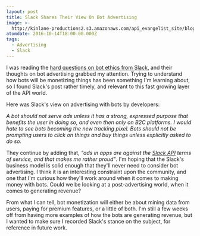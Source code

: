 ```yaml
---
layout: post
title: Slack Shares Their View On Bot Advertising
image: >-
  http://kinlane-productions2.s3.amazonaws.com/api_evangelist_site/blog/1_z2iwyx5ebaipra4gsrrljw.png
atomdate: 2016-10-14T18:00:00.000Z
tags:
  - Advertising
  - Slack
---
```

I was reading the [hard questions on bot ethics from Slack](https://medium.com/slack-developer-blog/hard-questions-about-bot-ethics-4f80797e34f0#.6615uvn7q), and their thoughts on bot advertising grabbed my attention. Trying to understand how bots will be monetizing things has been something I'm learning about, so I found Slack's post rather timely, and relevant to this fast growing layer of the API world. 

Here was Slack's view on advertising with bots by developers:

_A bot should not serve ads unless it has a strong, expressed purpose that benefits the user in doing so, and even then only on B2C platforms. I would hate to see bots becoming the new tracking pixel. Bots should not be prompting users to click on things and buy things unless explicitly asked to do so._

They continue by adding that, _"ads in apps are against the [Slack API](https://api.slack.com/) terms of service, and that makes me rather proud"_. I'm hoping that the Slack's business model is solid enough that they'll never need to consider bot advertising. I think it is an interesting constraint upon the community, and one that I'm curious how they'll work around when it comes to making money with bots. Could we be looking at a post-advertising world, when it comes to generating revenue?

From what I can tell, bot monetization will either be about mining data from users, paying for premium features, or a little of both. I'm still a few weeks off from having more examples of how the bots are generating revenue, but I wanted to make sure I recorded Slack's stance on the subject, for reference in future work.